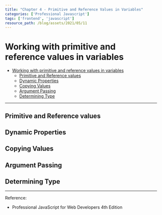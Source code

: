 ```yaml
---
title: "Chapter 4 - Primitive and Reference Values in Variables" 
categories: ['Professional Javascript']
tags: ['frontend', 'javascript']
resource_path: /blog/assets/2021/05/11
---
```


# Working with primitive and reference values in variables

- [Working with primitive and reference values in variables](#working-with-primitive-and-reference-values-in-variables)
  - [Primitive and Reference values](#primitive-and-reference-values)
  - [Dynamic Properties](#dynamic-properties)
  - [Copying Values](#copying-values)
  - [Argument Passing](#argument-passing)
  - [Determining Type](#determining-type)

---

## Primitive and Reference values

## Dynamic Properties

## Copying Values

## Argument Passing

## Determining Type

---

Reference:

- Professional JavaScript for Web Developers 4th Edition

